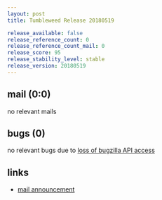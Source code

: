 ```yaml
---
layout: post
title: Tumbleweed Release 20180519

release_available: false
release_reference_count: 0
release_reference_count_mail: 0
release_score: 95
release_stability_level: stable
release_version: 20180519
---
```


## mail (0:0)

no relevant mails

## bugs (0)

<!--more-->

no relevant bugs due to [loss of bugzilla API access](https://bugzilla.opensuse.org/show_bug.cgi?id=1157722)



## links

- [mail announcement](https://lists.opensuse.org/opensuse-factory/2018-05/msg00265.html)
